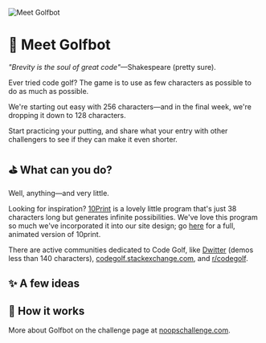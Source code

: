 ![Meet Golfbot](https://user-images.githubusercontent.com/212941/59636454-6ca48d00-9108-11e9-8c1c-bae36ed2b6db.png)

# 👋 Meet Golfbot

*"Brevity is the soul of great code"*—Shakespeare (pretty sure).

Ever tried code golf? The game is to use as few characters as possible to do as much as possible.

We're starting out easy with 256 characters—and in the final week, we're dropping it down to 128 characters.

Start practicing your putting, and share what your entry with other challengers to see if they can make it even shorter.

## ⛳️ What can you do?

Well, anything—and very little.

Looking for inspiration? [10Print](https://10print.org/) is a lovely little program that's just 38 characters long but generates infinite possibilities. We've love this program so much we've incorporated it into our site design; go [here](https://noopschallenge.com/10print) for a full, animated version of 10print.

There are active communities dedicated to Code Golf, like [Dwitter](https://www.dwitter.net/) (demos less than 140 characters), [codegolf.stackexchange.com](https://codegolf.stackexchange.com/), and [r/codegolf](https://www.reddit.com/r/codegolf/).

## ✨ A few ideas

## 🤖 How it works



More about Golfbot on the challenge page at [noopschallenge.com](https://noopschallenge.com/challenges/golfbot).